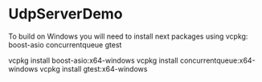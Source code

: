 # UdpServerDemo

To build on Windows you will need to install next packages using vcpkg:
boost-asio
concurrentqueue
gtest

vcpkg install boost-asio:x64-windows
vcpkg install concurrentqueue:x64-windows
vcpkg install gtest:x64-windows